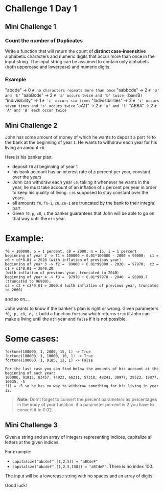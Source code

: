 # Challenge 1 Day 1

## Mini Challenge 1

### Count the number of Duplicates

Write a function that will return the count of **distinct case-insensitive** alphabetic characters and numeric digits that occur more than once in the input string. The input string can be assumed to contain only alphabets (both uppercase and lowercase) and numeric digits.

### Example

"abcde" -> 0 `# no characters repeats more than once`
"aabbcde" -> 2 `# 'a' and 'b'`
"aabBcde" -> 2 `# 'a' occurs twice and 'b' twice (`b` and `B`)`
"indivisibility" -> 1 `# 'i' occurs six times`
"Indivisibilities" -> 2 `# 'i' occurs seven times and 's' occurs twice`
"aA11" -> 2 `# 'a' and '1'`
"ABBA" -> 2 `# 'A' and 'B' each occur twice`

## Mini Challenge 2

John has some amount of money of which he wants to deposit a part `f0` to the bank at the beginning of year `1`. He wants to withdraw each year for his living an amount `c0`.

Here is his banker plan:

- deposit `f0` at beginning of year 1
- his bank account has an interest rate of `p` percent per year, constant over the years
- John can withdraw each year `c0`, taking it whenever he wants in the year; he must take account of an inflation of `i` percent per year in order to keep his quality of living. `i` is supposed to stay constant over the years.
- all amounts `f0`..`fn-1`, `c0`..`cn-1` are truncated by the bank to their integral part
- Given `f0`, `p`, `c0`, `i` the banker guarantees that John will be able to go on that way until the `nth` year.

# Example:

```
f0 = 100000, p = 1 percent, c0 = 2000, n = 15, i = 1 percent
beginning of year 2 -> f1 = 100000 + 0.01*100000 - 2000 = 99000;  c1 = c0 + c0*0.01 = 2020 (with inflation of previous year)
beginning of year 3 -> f2 =  99000 + 0.01*99000 - 2020  = 97970;  c2 = c1 + c1*0.01 = 2040.20 
(with inflation of previous year, truncated to 2040)
beginning of year 4 -> f3 =  97970 + 0.01*97970 - 2040  = 96909.7 (truncated to 96909); 
c3 = c2 + c2*0.01 = 2060.4 (with inflation of previous year, truncated to 2060)
```

and so on...

John wants to know if the banker's plan is right or wrong. Given parameters `f0, p, c0, n, i` build a function `fortune` which returns `true` if John can make a living until the `nth` year and `false` if it is not possible.

# Some cases:

```
fortune(100000, 1, 2000, 15, 1) -> True
fortune(100000, 1, 10000, 10, 1) -> True
fortune(100000, 1, 9185, 12, 1) -> False

For the last case you can find below the amounts of his account at the beginning of each year:
100000, 91815, 83457, 74923, 66211, 57318, 48241, 38977, 29523, 19877, 10035, -5
f11 = -5 so he has no way to withdraw something for his living in year 12.
```

> **Note:** Don't forget to convert the percent parameters as percentages in the body of your function: if a parameter percent is 2 you have to convert it to 0.02.

## Mini Challenge 3

Given a string and an array of integers representing indices, capitalize all letters at the given indices.

For example:

- `capitalize("abcdef",[1,2,5]) = "aBCdeF"`
- `capitalize("abcdef",[1,2,5,100]) = "aBCdeF"`. There is no index 100.

The input will be a lowercase string with no spaces and an array of digits.

Good luck!